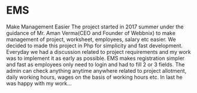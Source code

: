 # EMS
Make Management Easier
The project started in 2017 summer under the guidance of Mr. Aman Verma(CEO and Founder of Webbnix) to make management of project, worksheet,
employees, salary etc easier. 
We decided to made this project in Php for simplicity and fast development. Everyday we had a discussion related to project requirements and my work was to implement it as early as possible.
EMS makes registration simpler and fast as employees only need to login and had to fill 2 or 3 fields.
The admin can check anything anytime anywhere related to project allotment, daily working hours, wages on the basis of working hours etc.
In last he was happy with my work...